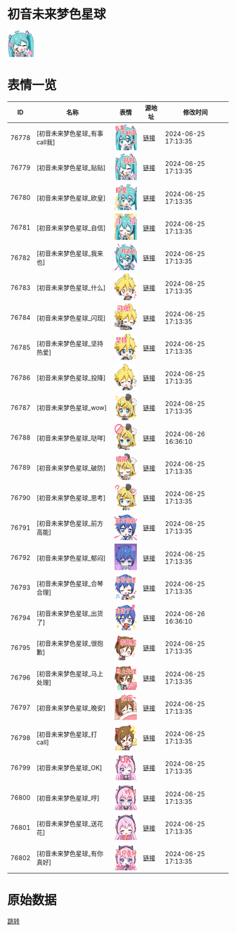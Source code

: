 # 初音未来梦色星球

<img src="./cover.png" height="60" alt="cover" />

# 表情一览

|ID|名称|表情|源地址|修改时间|
|----|----|----|----|----|
|76778|[初音未来梦色星球_有事call我]|<img src="./pic/076778_%5B初音未来梦色星球_有事call我%5D.png" height="60" alt="有事call我"/>|[链接](https://i0.hdslb.com/bfs/emote/7803b08f023f48c07acc2059e94625d0f6835b1a.png)|2024-06-25 17:13:35|
|76779|[初音未来梦色星球_贴贴]|<img src="./pic/076779_%5B初音未来梦色星球_贴贴%5D.png" height="60" alt="贴贴"/>|[链接](https://i0.hdslb.com/bfs/emote/79335116e9de2ce522974a402251ab3fa3efe796.png)|2024-06-25 17:13:35|
|76780|[初音未来梦色星球_欧皇]|<img src="./pic/076780_%5B初音未来梦色星球_欧皇%5D.png" height="60" alt="欧皇"/>|[链接](https://i0.hdslb.com/bfs/emote/1ca6001f6a4ca6827f505ea0c345cae4a3511d1e.png)|2024-06-25 17:13:35|
|76781|[初音未来梦色星球_自信]|<img src="./pic/076781_%5B初音未来梦色星球_自信%5D.png" height="60" alt="自信"/>|[链接](https://i0.hdslb.com/bfs/emote/852ce89615db51b27f6c642afe10d8bcb34f504c.png)|2024-06-25 17:13:35|
|76782|[初音未来梦色星球_我来也]|<img src="./pic/076782_%5B初音未来梦色星球_我来也%5D.png" height="60" alt="我来也"/>|[链接](https://i0.hdslb.com/bfs/emote/239e3f9c53e2ad985f8775b725ea31863e5de798.png)|2024-06-25 17:13:35|
|76783|[初音未来梦色星球_什么]|<img src="./pic/076783_%5B初音未来梦色星球_什么%5D.png" height="60" alt="什么"/>|[链接](https://i0.hdslb.com/bfs/emote/f67f513f6357e028de962941e54aa1e8f56578d2.png)|2024-06-25 17:13:35|
|76784|[初音未来梦色星球_闪现]|<img src="./pic/076784_%5B初音未来梦色星球_闪现%5D.png" height="60" alt="闪现"/>|[链接](https://i0.hdslb.com/bfs/emote/66a675e1b180cd6d40ce7568107fdfdd4c34a0da.png)|2024-06-25 17:13:35|
|76785|[初音未来梦色星球_坚持热爱]|<img src="./pic/076785_%5B初音未来梦色星球_坚持热爱%5D.png" height="60" alt="坚持热爱"/>|[链接](https://i0.hdslb.com/bfs/emote/cd97c1c6627071241a50c5b5bcc7255940e72605.png)|2024-06-25 17:13:35|
|76786|[初音未来梦色星球_投降]|<img src="./pic/076786_%5B初音未来梦色星球_投降%5D.png" height="60" alt="投降"/>|[链接](https://i0.hdslb.com/bfs/emote/9fb662472e5eb64b7d32481222d11c48f82fbb4b.png)|2024-06-25 17:13:35|
|76787|[初音未来梦色星球_wow]|<img src="./pic/076787_%5B初音未来梦色星球_wow%5D.png" height="60" alt="wow"/>|[链接](https://i0.hdslb.com/bfs/emote/69f9686a7e76d3814916f88608cabe3a9ad7d772.png)|2024-06-25 17:13:35|
|76788|[初音未来梦色星球_哒咩]|<img src="./pic/076788_%5B初音未来梦色星球_哒咩%5D.png" height="60" alt="哒咩"/>|[链接](https://i0.hdslb.com/bfs/emote/0f322ae1a632759c31989256db489b162f5e393c.png)|2024-06-26 16:36:10|
|76789|[初音未来梦色星球_破防]|<img src="./pic/076789_%5B初音未来梦色星球_破防%5D.png" height="60" alt="破防"/>|[链接](https://i0.hdslb.com/bfs/emote/79254657e36801e1c92ee7aaf53b58d4982116de.png)|2024-06-25 17:13:35|
|76790|[初音未来梦色星球_思考]|<img src="./pic/076790_%5B初音未来梦色星球_思考%5D.png" height="60" alt="思考"/>|[链接](https://i0.hdslb.com/bfs/emote/47d2c41178cd183ab043783afb86c28b4e1f5659.png)|2024-06-25 17:13:35|
|76791|[初音未来梦色星球_前方高能]|<img src="./pic/076791_%5B初音未来梦色星球_前方高能%5D.png" height="60" alt="前方高能"/>|[链接](https://i0.hdslb.com/bfs/emote/dbc690af694f5a2ac76494c70ea3d10e1d2712e8.png)|2024-06-25 17:13:35|
|76792|[初音未来梦色星球_郁闷]|<img src="./pic/076792_%5B初音未来梦色星球_郁闷%5D.png" height="60" alt="郁闷"/>|[链接](https://i0.hdslb.com/bfs/emote/b8e8684b824ef4873abd629fd8b616d4f7e5884f.png)|2024-06-25 17:13:35|
|76793|[初音未来梦色星球_合琴合理]|<img src="./pic/076793_%5B初音未来梦色星球_合琴合理%5D.png" height="60" alt="合琴合理"/>|[链接](https://i0.hdslb.com/bfs/emote/44df2a2f07bf8db20de7f10dcca3466f45b39ac0.png)|2024-06-25 17:13:35|
|76794|[初音未来梦色星球_出货了]|<img src="./pic/076794_%5B初音未来梦色星球_出货了%5D.png" height="60" alt="出货了"/>|[链接](https://i0.hdslb.com/bfs/emote/4967084815ccb8137be4d9cd0d884e592314032e.png)|2024-06-26 16:36:10|
|76795|[初音未来梦色星球_很抱歉]|<img src="./pic/076795_%5B初音未来梦色星球_很抱歉%5D.png" height="60" alt="很抱歉"/>|[链接](https://i0.hdslb.com/bfs/emote/2f24f55457acc7aaf3a3bbf0b081b9c0e6ae5ed7.png)|2024-06-25 17:13:35|
|76796|[初音未来梦色星球_马上处理]|<img src="./pic/076796_%5B初音未来梦色星球_马上处理%5D.png" height="60" alt="马上处理"/>|[链接](https://i0.hdslb.com/bfs/emote/ed9de09ed0d8178c4580522a83888c60c4ab96f3.png)|2024-06-25 17:13:35|
|76797|[初音未来梦色星球_晚安]|<img src="./pic/076797_%5B初音未来梦色星球_晚安%5D.png" height="60" alt="晚安"/>|[链接](https://i0.hdslb.com/bfs/emote/f63328d2b8e2b4dddf01687c5b9aa756c0772f20.png)|2024-06-25 17:13:35|
|76798|[初音未来梦色星球_打call]|<img src="./pic/076798_%5B初音未来梦色星球_打call%5D.png" height="60" alt="打call"/>|[链接](https://i0.hdslb.com/bfs/emote/9f922cb97f0082ebbc185bed7a556132379a1e25.png)|2024-06-25 17:13:35|
|76799|[初音未来梦色星球_OK]|<img src="./pic/076799_%5B初音未来梦色星球_OK%5D.png" height="60" alt="OK"/>|[链接](https://i0.hdslb.com/bfs/emote/35fc0893bbc846c83f1ac37c4957515528bf6803.png)|2024-06-25 17:13:35|
|76800|[初音未来梦色星球_哼]|<img src="./pic/076800_%5B初音未来梦色星球_哼%5D.png" height="60" alt="哼"/>|[链接](https://i0.hdslb.com/bfs/emote/f9919fb8df4d8233a5feff968e6cebc8a72f9cfb.png)|2024-06-25 17:13:35|
|76801|[初音未来梦色星球_送花花]|<img src="./pic/076801_%5B初音未来梦色星球_送花花%5D.png" height="60" alt="送花花"/>|[链接](https://i0.hdslb.com/bfs/emote/e5f7f30f64514f8d4181a34663b323a2442daa81.png)|2024-06-25 17:13:35|
|76802|[初音未来梦色星球_有你真好]|<img src="./pic/076802_%5B初音未来梦色星球_有你真好%5D.png" height="60" alt="有你真好"/>|[链接](https://i0.hdslb.com/bfs/emote/a36d62817378e38dd13f0c802ad3fafe242fc172.png)|2024-06-25 17:13:35|

# 原始数据

[跳转](./raw.json)

